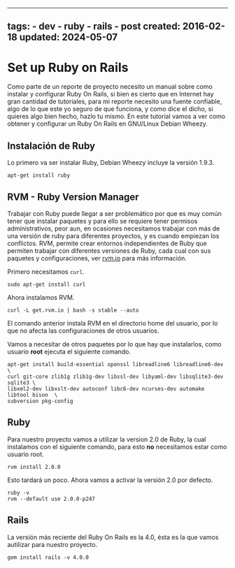 <!-- vim: set spelllang=es_MX: -->

---
tags:
    - dev
    - ruby
    - rails
    - post
created: 2016-02-18
updated: 2024-05-07
---
# Set up Ruby on Rails

Como parte de un reporte de proyecto necesito un manual sobre como instalar y configurar Ruby On Rails, si bien es cierto que en Internet hay gran cantidad de tutoriales, para mi reporte necesito una fuente confiable, algo de lo que este yo seguro de que funciona, y como dice el dicho, si quieres algo bien hecho, hazlo tu mismo. En este tutorial vamos a ver como obtener y configurar un Ruby On Rails en GNU/Linux Debian Wheezy.

## Instalación de Ruby

Lo primero va ser instalar Ruby, Debian Wheezy incluye la versión 1.9.3.

```
apt-get install ruby
```

## RVM - Ruby Version Manager

Trabajar con Ruby puede llegar a ser problemático por que es muy común tener que instalar paquetes y para ello se requiere tener permisos administrativos, peor aun, en ocasiones necesitamos trabajar con más de una versión de ruby para diferentes proyectos, y es cuando empiezan los conflictos. RVM, permite crear entornos independientes de Ruby que permiten trabajar con diferentes versiones de Ruby, cada cual con sus paquetes y configuraciones, ver [rvm.io](https://rvm.io/) para más información.

Primero necesitamos `curl`.

```
sudo apt-get install curl
```

Ahora instalamos RVM.

```
curl -L get.rvm.io | bash -s stable --auto
```

El comando anterior instala RVM en el directorio home del usuario, por lo que no afecta las configuraciones de otros usuarios.

Vamos a necesitar de otros paquetes por lo que hay que instalarlos, como usuario **root** ejecuta el siguiente comando.

```
apt-get install build-essential openssl libreadline6 libreadline6-dev \
curl git-core zlib1g zlib1g-dev libssl-dev libyaml-dev libsqlite3-dev sqlite3 \
libxml2-dev libxslt-dev autoconf libc6-dev ncurses-dev automake libtool bison  \
subversion pkg-config
```

## Ruby

Para nuestro proyecto vamos a utilizar la version 2.0 de Ruby, la cual instalamos con el siguiente comando, para esto **no** necesitamos estar como usuario root.

```
rvm install 2.0.0
```

Esto tardará un poco. Ahora vamos a activar la versión 2.0 por defecto.

```
ruby -v
rvm --default use 2.0.0-p247
```

## Rails

La versión más reciente del Ruby On Rails es la 4.0, ésta es la que vamos autilizar para nuestro proyecto.

```
gem install rails -v 4.0.0
```
